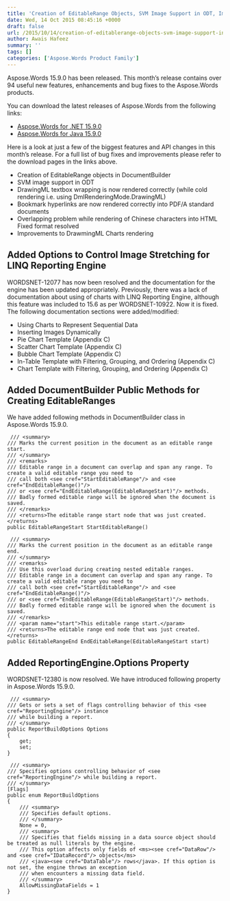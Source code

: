 ```yaml
---
title: 'Creation of EditableRange Objects, SVM Image Support in ODT, Improvements in Rendering of DrawmingML Charts, Textbox Wrapping, Bookmark Hyperlinks in Aspose.Words 15.9.0'
date: Wed, 14 Oct 2015 08:45:16 +0000
draft: false
url: /2015/10/14/creation-of-editablerange-objects-svm-image-support-in-odt-improvements-in-rendering-of-drawmingml-charts-textbox-wrapping-bookmark-hyperlinks-in-aspose.words-15.9.0/
author: Awais Hafeez
summary: ''
tags: []
categories: ['Aspose.Words Product Family']
---
```


[](http://www.aspose.com/.net/word-component.aspx)Aspose.Words 15.9.0 has been released. This month’s release contains over 94 useful new features, enhancements and bug fixes to the Aspose.Words products.

You can download the latest releases of Aspose.Words from the following links:

*   [Aspose.Words for .NET 15.9.0][1]
*   [Aspose.Words for Java 15.9.0][2]

Here is a look at just a few of the biggest features and API changes in this month’s release. For a full list of bug fixes and improvements please refer to the download pages in the links above.

*   Creation of EditableRange objects in DocumentBuilder
*   SVM image support in ODT
*   DrawingML textbox wrapping is now rendered correctly (while cold rendering i.e. using DmlRenderingMode.DrawingML)
*   Bookmark hyperlinks are now rendered correctly into PDF/A standard documents
*   Overlapping problem while rendering of Chinese characters into HTML Fixed format resolved
*   Improvements to DrawmingML Charts rendering

## Added Options to Control Image Stretching for LINQ Reporting Engine

WORDSNET-12077 has now been resolved and the documentation for the engine has been updated appropriately. Previously, there was a lack of documentation about using of charts with LINQ Reporting Engine, although this feature was included to 15.6 as per WORDSNET-10922. Now it is fixed. The following documentation sections were added/modified:

*   Using Charts to Represent Sequential Data
*   Inserting Images Dynamically
*   Pie Chart Template (Appendix C)
*   Scatter Chart Template (Appendix C)
*   Bubble Chart Template (Appendix C)
*   In-Table Template with Filtering, Grouping, and Ordering (Appendix C)
*   Chart Template with Filtering, Grouping, and Ordering (Appendix C)

## Added DocumentBuilder Public Methods for Creating EditableRanges

We have added following methods in DocumentBuilder class in Aspose.Words 15.9.0.

```
 /// <summary>
/// Marks the current position in the document as an editable range start.
/// </summary>
/// <remarks>
/// Editable range in a document can overlap and span any range. To create a valid editable range you need to
/// call both <see cref="StartEditableRange"/> and <see cref="EndEditableRange()"/>
/// or <see cref="EndEditableRange(EditableRangeStart)"/> methods.
/// Badly formed editable range will be ignored when the document is saved.
/// </remarks>
/// <returns>The editable range start node that was just created.</returns>
public EditableRangeStart StartEditableRange() 
```
```
 /// <summary>
/// Marks the current position in the document as an editable range end.
/// </summary>
/// <remarks>
/// Use this overload during creating nested editable ranges.
/// Editable range in a document can overlap and span any range. To create a valid editable range you need to
/// call both <see cref="StartEditableRange"/> and <see cref="EndEditableRange()"/>
/// or <see cref="EndEditableRange(EditableRangeStart)"/> methods.
/// Badly formed editable range will be ignored when the document is saved.
/// </remarks>
/// <param name="start">This editable range start.</param>
/// <returns>The editable range end node that was just created.</returns>
public EditableRangeEnd EndEditableRange(EditableRangeStart start) 
```

## Added ReportingEngine.Options Property

WORDSNET-12380 is now resolved. We have introduced following property in Aspose.Words 15.9.0.

```
 /// <summary>
/// Gets or sets a set of flags controlling behavior of this <see cref="ReportingEngine"/> instance
/// while building a report.
/// </summary>
public ReportBuildOptions Options
{
    get;
    set;
} 
```
```
 /// <summary>
/// Specifies options controlling behavior of <see cref="ReportingEngine"/> while building a report.
/// </summary>
[Flags]
public enum ReportBuildOptions
{
    /// <summary>
    /// Specifies default options.
    /// </summary>
    None = 0,
    /// <summary>
    /// Specifies that fields missing in a data source object should be treated as null literals by the engine.
    /// This option affects only fields of <ms><see cref="DataRow"/> and <see cref="IDataRecord"/> objects</ms>
    /// <java><see cref="DataTable"/> rows</java>. If this option is not set, the engine throws an exception
    /// when encounters a missing data field.
    /// </summary>
    AllowMissingDataFields = 1
} 
```




[1]: http://www.aspose.com/community/files/51/.net-components/aspose.words-for-.net/default.aspx
[2]: http://www.aspose.com/community/files/72/java-components/aspose.words-for-java/default.aspx




